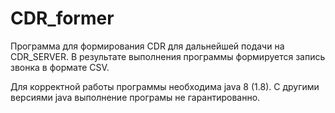 # CDR_former

Программа для формирования CDR для дальнейшей подачи на CDR_SERVER. В результате выполнения программы формируется запись звонка в формате CSV. 

Для корректной работы программы необходима java 8 (1.8). С другими версиями java выполнение програмы не гарантированно.
